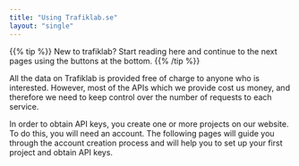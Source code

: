 ```yaml
---
title: "Using Trafiklab.se"
layout: "single"
---
```

{{% tip %}}
New to trafiklab? Start reading here and continue to the next pages using the buttons at the
bottom.
{{% /tip %}}

All the data on Trafiklab is provided free of charge to anyone who is interested. However, most of the APIs which we
provide cost us money, and therefore we need to keep control over the number of requests to each service.

In order to obtain API keys, you create one or more projects on our website. To do this, you will need an account. The
following pages will guide you through the account creation process and will help you to set up your first project and
obtain API keys.
